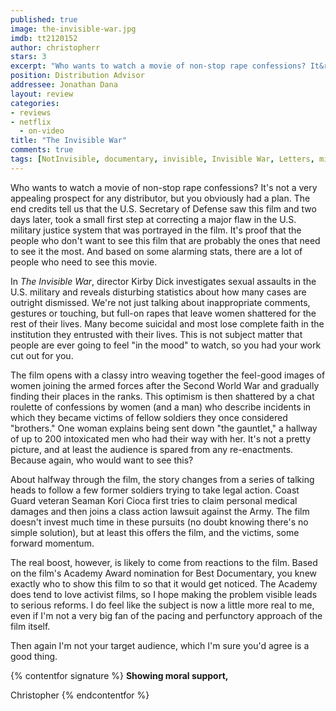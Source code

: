 ```yaml
---
published: true
image: the-invisible-war.jpg
imdb: tt2120152
author: christopherr
stars: 3
excerpt: "Who wants to watch a movie of non-stop rape confessions? It&rsquo;s not a very appealing prospect for any distributor, but you obviously had a plan. The end credits tell us that the U.S. Secretary of Defense saw this film and two days later, took a small first step at correcting a major flaw in the U.S. military justice system that was portrayed in the film.&nbsp; It&rsquo;s proof that the people who don&rsquo;t want to see this film that are probably the ones that need to see it the most. And based on some alarming stats, there are a lot of people who need to see this movie."
position: Distribution Advisor
addressee: Jonathan Dana
layout: review
categories:
- reviews
- netflix
  - on-video
title: "The Invisible War"
comments: true
tags: [NotInvisible, documentary, invisible, Invisible War, Letters, military, not, rape, scandal, sex, sexual assualt, U.S., women]
---
```

Who wants to watch a movie of non-stop rape confessions? It's not a very appealing prospect for any distributor, but you obviously had a plan. The end credits tell us that the U.S. Secretary of Defense saw this film and two days later, took a small first step at correcting a major flaw in the U.S. military justice system that was portrayed in the film.  It's proof that the people who don't want to see this film that are probably the ones that need to see it the most. And based on some alarming stats, there are a lot of people who need to see this movie.

In _The Invisible War_, director Kirby Dick investigates sexual assaults in the U.S. military and reveals disturbing statistics about how many cases are outright dismissed. We're not just talking about inappropriate comments, gestures or touching, but full-on rapes that leave women shattered for the rest of their lives.  Many become suicidal and most lose complete faith in the institution they entrusted with their lives. This is not subject matter that people are ever going to feel "in the mood" to watch, so you had your work cut out for you.

The film opens with a classy intro weaving together the feel-good images of women joining the armed forces after the Second World War and gradually finding their places in the ranks. This optimism is then shattered by a chat roulette of confessions by women (and a man) who describe incidents in which they became victims of fellow soldiers they once considered "brothers."  One woman explains being sent down "the gauntlet," a hallway of up to 200 intoxicated men who had their way with her.  It's not a pretty picture, and at least the audience is spared from any re-enactments. Because again, who would want to see this?

About halfway through the film, the story changes from a series of talking heads to follow a few former soldiers trying to take legal action. Coast Guard veteran Seaman Kori Cioca first tries to claim personal medical damages and then joins a class action lawsuit against the Army. The film doesn't invest much time in these pursuits (no doubt knowing there's no simple solution), but at least this offers the film, and the victims, some forward momentum.

The real boost, however, is likely to come from reactions to the film. Based on the film's Academy Award nomination for Best Documentary, you knew exactly who to show this film to so that it would get noticed. The Academy does tend to love activist films, so I hope making the problem visible leads to serious reforms. I do feel like the subject is now a little more real to me, even if I'm not a very big fan of the pacing and perfunctory approach of the film itself.

Then again I'm not your target audience, which I'm sure you'd agree is a good thing.

{% contentfor signature %}
**Showing moral support,**

Christopher
{% endcontentfor %}